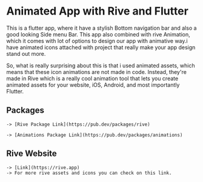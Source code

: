 # Animated App with Rive and Flutter

This is a flutter app, where it have a stylish Bottom navigation bar and also a good looking Side menu Bar. This app also combined with rive Animation, which it comes with lot of options to design our app with animative way.i have animated icons attached with project that really make your app design stand out more.

So, what is really surprising about this is that i used animated assets, which means that these icon animations are not made in code. Instead, they're made in Rive which is a really cool animation tool that lets you create animated assets for your website, iOS, Android, and most importantly Flutter.

## Packages

    -> [Rive Package Link](https://pub.dev/packages/rive)
    
    -> [Animations Package Link](https://pub.dev/packages/animations)

## Rive Website

    -> [Link](https://rive.app)
    -> For more rive assets and icons you can check on this link.
